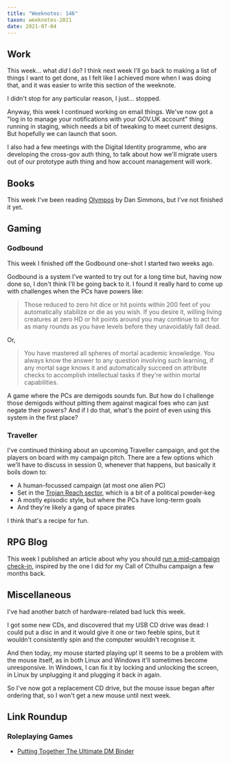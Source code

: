 ```yaml
---
title: "Weeknotes: 146"
taxon: weeknotes-2021
date: 2021-07-04
---
```


## Work

This week... what *did* I do?  I think next week I'll go back to
making a list of things I want to get done, as I felt like I achieved
more when I was doing that, and it was easier to write this section of
the weeknote.

I didn't stop for any particular reason, I just... stopped.

Anyway, this week I continued working on email things.  We've now got
a "log in to manage your notifications with your GOV.UK account" thing
running in staging, which needs a bit of tweaking to meet current
designs.  But hopefully we can launch that soon.

I also had a few meetings with the Digital Identity programme, who are
developing the cross-gov auth thing, to talk about how we'll migrate
users out of our prototype auth thing and how account management will
work.


## Books

This week I've been reading [Olympos][] by Dan Simmons, but I've not
finished it yet.

[Olympos]: https://en.wikipedia.org/wiki/Ilium/Olympos


## Gaming

### Godbound

This week I finished off the Godbound one-shot I started two weeks
ago.

Godbound is a system I've wanted to try out for a long time but,
having now done so, I don't think I'll be going back to it.  I found
it really hard to come up with challenges when the PCs have powers
like:

> Those reduced to zero hit dice or hit points within 200 feet of you
> automatically stabilize or die as you wish.  If you desire it,
> willing living creatures at zero HD or hit points around you may
> continue to act for as many rounds as you have levels before they
> unavoidably fall dead.

Or,

> You have mastered all spheres of mortal academic knowledge.  You
> always know the answer to any question involving such learning, if
> any mortal sage knows it and automatically succeed on attribute
> checks to accomplish intellectual tasks if they're within mortal
> capabilities.

A game where the PCs are demigods sounds fun.  But how do I challenge
those demigods without pitting them against magical foes who can just
negate their powers?  And if I do that, what's the point of even using
this system in the first place?

### Traveller

I've continued thinking about an upcoming Traveller campaign, and got
the players on board with my campaign pitch.  There are a few options
which we'll have to discuss in session 0, whenever that happens, but
basically it boils down to:

- A human-focussed campaign (at most one alien PC)
- Set in the [Trojan Reach sector][], which is a bit of a political powder-keg
- A mostly episodic style, but where the PCs have long-term goals
- And they're likely a gang of space pirates

I think that's a recipe for fun.

[Trojan Reach sector]: https://travellermap.com/api/poster?sector=Trojan%20Reach&accept=application%2Fpdf&style=poster&options=41975


## RPG Blog

This week I published an article about why you should [run a
mid-campaign check-in][], inspired by the one I did for my Call of
Cthulhu campaign a few months back.

[run a mid-campaign check-in]: https://www.lookwhattheshoggothdraggedin.com/post/mid-campaign-check-in.html

## Miscellaneous

I've had another batch of hardware-related bad luck this week.

I got some new CDs, and discovered that my USB CD drive was dead: I
could put a disc in and it would give it one or two feeble spins, but
it wouldn't consistently spin and the computer wouldn't recognise it.

And then today, my mouse started playing up!  It seems to be a problem
with the mouse itself, as in both Linux and Windows it'll sometimes
become unresponsive.  In Windows, I can fix it by locking and
unlocking the screen, in Linux by unplugging it and plugging it back
in again.

So I've now got a replacement CD drive, but the mouse issue began
after ordering that, so I won't get a new mouse until next week.


## Link Roundup

### Roleplaying Games

- [Putting Together The Ultimate DM Binder](https://www.roleplayingtips.com/rptn/rpt069-putting-together-the-ultimate-dm-binder/)
